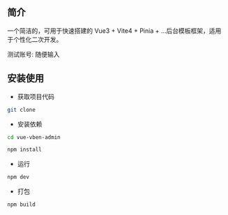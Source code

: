 ## 简介

一个简洁的，可用于快速搭建的 Vue3 + Vite4 + Pinia + ...后台模板框架，适用于个性化二次开发。

测试账号: 随便输入

## 安装使用

- 获取项目代码

```bash
git clone 
```

- 安装依赖

```bash
cd vue-vben-admin

npm install

```

- 运行

```bash
npm dev
```

- 打包

```bash
npm build
```